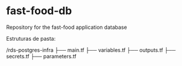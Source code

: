 # fast-food-db
Repository for the fast-food application database


Estruturas de pasta:

/rds-postgres-infra
├── main.tf
├── variables.tf
├── outputs.tf
├── secrets.tf
├── parameters.tf